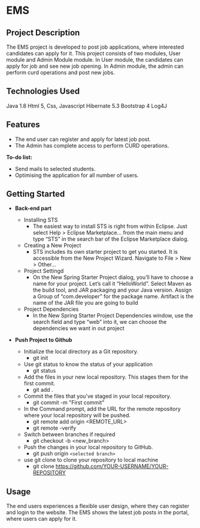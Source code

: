 # EMS

## Project Description
The EMS project is developed to post job applications, where interested candidates can apply for it. This project consists of two modules, User module and Admin Module module. In User module, the candidates can apply for job and see new job opening. In Admin module, the admin can perform curd operations and post new jobs.

## Technologies Used
Java 1.8
Html 5, Css, Javascript
Hibernate 5.3
Bootstrap 4
Log4J

## Features
- The end user can register and apply for latest job post.
- The Admin has complete access to perform CURD operations.

**To-do list:**
- Send mails to selected students.
- Optimising the application for all number of users.

## Getting Started

- **Back-end part**
  - Installing STS
      - The easiest way to install STS is right from within Eclipse. Just select Help > Eclipse Marketplace… from the main menu and type “STS” in the search bar of the Eclipse Marketplace dialog.
  - Creating a New Project
      - STS includes its own starter project to get you started. It is accessible from the New Project Wizard. Navigate to File > New > Other… 
  - Project Settingd
      - On the New Spring Starter Project dialog, you’ll have to choose a name for your project. Let’s call it “HelloWorld”. Select Maven as the build tool, and JAR packaging and your Java version. Assign a Group of “com.developer” for the package name. Artifact is the name of the JAR file you are going to build
  - Project Dependencies
      - In the New Spring Starter Project Dependencies window, use the search field and type “web” into it, we can choose the dependencies we want in out project

- **Push Project to Github**
  - Initialize the local directory as a Git repository.
    - git init
  - Use git status to know the status of your application
    - git status
  - Add the files in your new local repository. This stages them for the first commit.
    - git add .
  - Commit the files that you've staged in your local repository.
    - git commit -m "First commit"
  - In the Command prompt, add the URL for the remote repository where your local repository will be pushed.
    - git remote add origin  <REMOTE_URL>
    - git remote -verify
  - Switch between branches if required
    - git checkout -b <new_branch>
  - Push the changes in your local repository to GitHub.
    - git push origin `<selected branch>`
  - use git clone to clone your repository to local machine
    - git clone https://github.com/YOUR-USERNAME/YOUR-REPOSITORY


## Usage
The end users experiences a flexible user design, where they can register and login to the website. The EMS shows the latest job posts in the portal, where users can apply for it.
